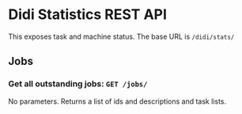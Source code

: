 # Didi Statistics REST API

This exposes task and machine status. The base URL is `/didi/stats/`


## Jobs

### Get all outstanding jobs: `GET /jobs/`

No parameters. Returns a list of ids and descriptions and task lists.

